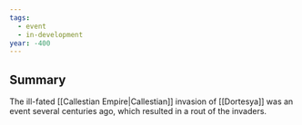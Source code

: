 ```yaml
---
tags:
  - event
  - in-development
year: -400
---
```

## Summary

The ill-fated [[Callestian Empire|Callestian]] invasion of [[Dortesya]] was an event several centuries ago, which resulted in a rout of the invaders.